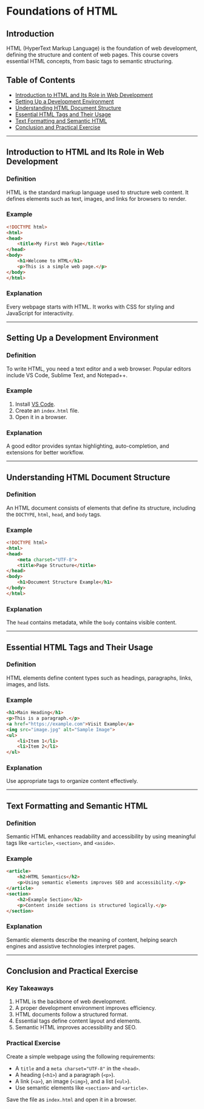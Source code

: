 
# **Foundations of HTML**  

## Introduction  
HTML (HyperText Markup Language) is the foundation of web development, defining the structure and content of web pages. This course covers essential HTML concepts, from basic tags to semantic structuring.  

## Table of Contents  
- [Introduction to HTML and Its Role in Web Development](#introduction-to-html-and-its-role-in-web-development)  
- [Setting Up a Development Environment](#setting-up-a-development-environment)  
- [Understanding HTML Document Structure](#understanding-html-document-structure)  
- [Essential HTML Tags and Their Usage](#essential-html-tags-and-their-usage)  
- [Text Formatting and Semantic HTML](#text-formatting-and-semantic-html)  
- [Conclusion and Practical Exercise](#conclusion-and-practical-exercise)  

---  

## **Introduction to HTML and Its Role in Web Development**  
### Definition  
HTML is the standard markup language used to structure web content. It defines elements such as text, images, and links for browsers to render.  

### Example  
```html
<!DOCTYPE html>
<html>
<head>
    <title>My First Web Page</title>
</head>
<body>
    <h1>Welcome to HTML</h1>
    <p>This is a simple web page.</p>
</body>
</html>
```  
### Explanation  
Every webpage starts with HTML. It works with CSS for styling and JavaScript for interactivity.  

---  

## **Setting Up a Development Environment**  
### Definition  
To write HTML, you need a text editor and a web browser. Popular editors include VS Code, Sublime Text, and Notepad++.  

### Example  
1. Install [VS Code](https://code.visualstudio.com/).  
2. Create an `index.html` file.  
3. Open it in a browser.  

### Explanation  
A good editor provides syntax highlighting, auto-completion, and extensions for better workflow.  

---  

## **Understanding HTML Document Structure**  
### Definition  
An HTML document consists of elements that define its structure, including the `DOCTYPE`, `html`, `head`, and `body` tags.  

### Example  
```html
<!DOCTYPE html>
<html>
<head>
    <meta charset="UTF-8">
    <title>Page Structure</title>
</head>
<body>
    <h1>Document Structure Example</h1>
</body>
</html>
```  
### Explanation  
The `head` contains metadata, while the `body` contains visible content.  

---  

## **Essential HTML Tags and Their Usage**  
### Definition  
HTML elements define content types such as headings, paragraphs, links, images, and lists.  

### Example  
```html
<h1>Main Heading</h1>
<p>This is a paragraph.</p>
<a href="https://example.com">Visit Example</a>
<img src="image.jpg" alt="Sample Image">
<ul>
    <li>Item 1</li>
    <li>Item 2</li>
</ul>
```  
### Explanation  
Use appropriate tags to organize content effectively.  

---  

## **Text Formatting and Semantic HTML**  
### Definition  
Semantic HTML enhances readability and accessibility by using meaningful tags like `<article>`, `<section>`, and `<aside>`.  

### Example  
```html
<article>
    <h2>HTML Semantics</h2>
    <p>Using semantic elements improves SEO and accessibility.</p>
</article>
<section>
    <h2>Example Section</h2>
    <p>Content inside sections is structured logically.</p>
</section>
```  
### Explanation  
Semantic elements describe the meaning of content, helping search engines and assistive technologies interpret pages.  

---  

## **Conclusion and Practical Exercise**  

### **Key Takeaways**  
1. HTML is the backbone of web development.  
2. A proper development environment improves efficiency.  
3. HTML documents follow a structured format.  
4. Essential tags define content layout and elements.  
5. Semantic HTML improves accessibility and SEO.  

### **Practical Exercise**  
Create a simple webpage using the following requirements:  
- A `title` and a `meta charset="UTF-8"` in the `<head>`.  
- A heading (`<h1>`) and a paragraph (`<p>`).  
- A link (`<a>`), an image (`<img>`), and a list (`<ul>`).  
- Use semantic elements like `<section>` and `<article>`.  

Save the file as `index.html` and open it in a browser.  
